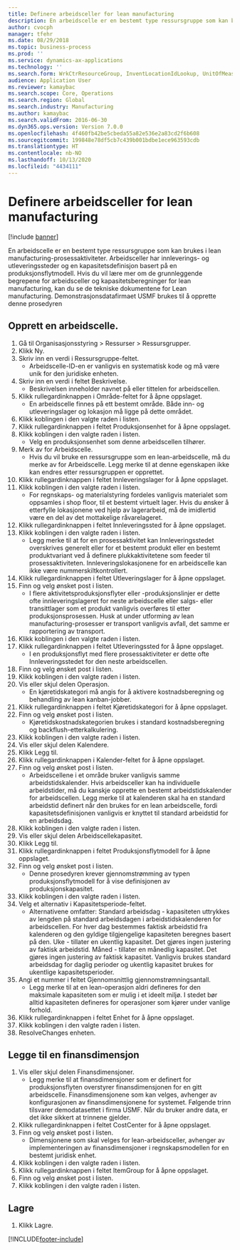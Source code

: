 ```yaml
---
title: Definere arbeidsceller for lean manufacturing
description: En arbeidscelle er en bestemt type ressursgruppe som kan brukes i lean manufacturing-prosessaktiviteter.
author: cvocph
manager: tfehr
ms.date: 08/29/2018
ms.topic: business-process
ms.prod: ''
ms.service: dynamics-ax-applications
ms.technology: ''
ms.search.form: WrkCtrResourceGroup, InventLocationIdLookup, UnitOfMeasureLookup, DimensionLookup
audience: Application User
ms.reviewer: kamaybac
ms.search.scope: Core, Operations
ms.search.region: Global
ms.search.industry: Manufacturing
ms.author: kamaybac
ms.search.validFrom: 2016-06-30
ms.dyn365.ops.version: Version 7.0.0
ms.openlocfilehash: 4f460fb42be5cbeda55a82e536e2a83cd2f6b608
ms.sourcegitcommit: 199848e78df5cb7c439b001bdbe1ece963593cdb
ms.translationtype: HT
ms.contentlocale: nb-NO
ms.lasthandoff: 10/13/2020
ms.locfileid: "4434111"
---
```

# <a name="define-lean-manufacturing-work-cells"></a>Definere arbeidsceller for lean manufacturing

[!include [banner](../../includes/banner.md)]

En arbeidscelle er en bestemt type ressursgruppe som kan brukes i lean manufacturing-prosessaktiviteter. Arbeidsceller har innleverings- og utleveringssteder og en kapasitetsdefinisjon basert på en produksjonsflytmodell. Hvis du vil lære mer om de grunnleggende begrepene for arbeidsceller og kapasitetsberegninger for lean manufacturing, kan du se de tekniske dokumentene for Lean manufacturing. Demonstrasjonsdatafirmaet USMF brukes til å opprette denne prosedyren


## <a name="create-a-work-cell"></a>Opprett en arbeidscelle. 
1. Gå til Organisasjonsstyring > Ressurser > Ressursgrupper.
2. Klikk Ny.
3. Skriv inn en verdi i Ressursgruppe-feltet.
    * Arbeidscelle-ID-en er vanligvis en systematisk kode og må være unik for den juridiske enheten.  
4. Skriv inn en verdi i feltet Beskrivelse.
    * Beskrivelsen inneholder navnet på eller tittelen for arbeidscellen.  
5. Klikk rullegardinknappen i Område-feltet for å åpne oppslaget.
    * En arbeidscelle finnes på ett bestemt område. Både inn- og utleveringslager og lokasjon må ligge på dette området.  
6. Klikk koblingen i den valgte raden i listen.
7. Klikk rullegardinknappen i feltet Produksjonsenhet for å åpne oppslaget.
8. Klikk koblingen i den valgte raden i listen.
    * Velg en produksjonsenhet som denne arbeidscellen tilhører.  
9. Merk av for Arbeidscelle.
    * Hvis du vil bruke en ressursgruppe som en lean-arbeidscelle, må du merke av for Arbeidscelle.  Legg merke til at denne egenskapen ikke kan endres etter ressursgruppen er opprettet.  
10. Klikk rullegardinknappen i feltet Innleveringslager for å åpne oppslaget.
11. Klikk koblingen i den valgte raden i listen.
    * For regnskaps- og materialstyring fordeles vanligvis materialet som oppsamles i shop floor, til et bestemt virtuelt lager. Hvis du ønsker å etterfylle lokasjonene ved hjelp av lagerarbeid, må de imidlertid være en del av det mottakelige råvarelageret.  
12. Klikk rullegardinknappen i feltet Innleveringssted for å åpne oppslaget.
13. Klikk koblingen i den valgte raden i listen.
    * Legg merke til at for en prosessaktivitet kan Innleveringsstedet overskrives generelt eller for et bestemt produkt eller en bestemt produktvariant ved å definere plukkaktivitetene som feeder til prosessaktiviteten. Innleveringslokasjonene for en arbeidscelle kan ikke være nummerskiltkontrollert.  
14. Klikk rullegardinknappen i feltet Utleveringslager for å åpne oppslaget.
15. Finn og velg ønsket post i listen.
    * I flere aktivitetsproduksjonsflyter eller -produksjonslinjer er dette ofte innleveringslageret for neste arbeidscelle eller salgs- eller transittlager som et produkt vanligvis overføres til etter produksjonsprosessen. Husk at under utforming av lean manufacturing-prosesser er transport vanligvis avfall, det samme er rapportering av transport.  
16. Klikk koblingen i den valgte raden i listen.
17. Klikk rullegardinknappen i feltet Utleveringssted for å åpne oppslaget.
    * I en produksjonsflyt med flere prosessaktiviteter er dette ofte Innleveringsstedet for den neste arbeidscellen.  
18. Finn og velg ønsket post i listen.
19. Klikk koblingen i den valgte raden i listen.
20. Vis eller skjul delen Operasjon.
    * En kjøretidskategori må angis for å aktivere kostnadsberegning og behandling av lean kanban-jobber.  
21. Klikk rullegardinknappen i feltet Kjøretidskategori for å åpne oppslaget.
22. Finn og velg ønsket post i listen.
    * Kjøretidskostnadskategorien brukes i standard kostnadsberegning og backflush-etterkalkulering.  
23. Klikk koblingen i den valgte raden i listen.
24. Vis eller skjul delen Kalendere.
25. Klikk Legg til.
26. Klikk rullegardinknappen i Kalender-feltet for å åpne oppslaget.
27. Finn og velg ønsket post i listen.
    * Arbeidscellene i et område bruker vanligvis samme arbeidstidskalender. Hvis arbeidsceller kan ha individuelle arbeidstider, må du kanskje opprette en bestemt arbeidstidskalender for arbeidscellen. Legg merke til at kalenderen skal ha en standard arbeidstid definert når den brukes for en lean arbeidscelle, fordi kapasitetsdefinisjonen vanligvis er knyttet til standard arbeidstid for en arbeidsdag.  
28. Klikk koblingen i den valgte raden i listen.
29. Vis eller skjul delen Arbeidscellekapasitet.
30. Klikk Legg til.
31. Klikk rullegardinknappen i feltet Produksjonsflytmodell for å åpne oppslaget.
32. Finn og velg ønsket post i listen.
    * Denne prosedyren krever gjennomstrømming av typen produksjonsflytmodell for å vise definisjonen av produksjonskapasitet.  
33. Klikk koblingen i den valgte raden i listen.
34. Velg et alternativ i Kapasitetsperiode-feltet.
    * Alternativene omfatter: Standard arbeidsdag - kapasiteten uttrykkes av lengden på standard arbeidsdagen i arbeidstidskalenderen for arbeidscellen. For hver dag bestemmes faktisk arbeidstid fra kalenderen og den gyldige tilgjengelige kapasiteten beregnes basert på den.   Uke - tillater en ukentlig kapasitet. Det gjøres ingen justering av faktisk arbeidstid.   Måned - tillater en månedlig kapasitet. Det gjøres ingen justering av faktisk kapasitet.   Vanligvis brukes standard arbeidsdag for daglig perioder og ukentlig kapasitet brukes for ukentlige kapasitetsperioder.  
35. Angi et nummer i feltet Gjennomsnittlig gjennomstrømningsantall.
    * Legg merke til at en lean-operasjon aldri defineres for den maksimale kapasiteten som er mulig i et ideelt miljø. I stedet bør alltid kapasiteten defineres for operasjoner som kjører under vanlige forhold.  
36. Klikk rullegardinknappen i feltet Enhet for å åpne oppslaget.
37. Klikk koblingen i den valgte raden i listen.
38. ResolveChanges enheten.

## <a name="add-a-financial-dimension"></a>Legge til en finansdimensjon
1. Vis eller skjul delen Finansdimensjoner.
    * Legg merke til at finansdimensjoner som er definert for produksjonsflyten overstyrer finansdimensjonen for en gitt arbeidscelle.    Finansdimensjonene som kan velges, avhenger av konfigurasjonen av finansdimensjonene for systemet. Følgende trinn tilsvarer demodatasettet i firma USMF. Når du bruker andre data, er det ikke sikkert at trinnene gjelder.  
2. Klikk rullegardinknappen i feltet CostCenter for å åpne oppslaget.
3. Finn og velg ønsket post i listen.
    * Dimensjonene som skal velges for lean-arbeidsceller, avhenger av implementeringen av finansdimensjoner i regnskapsmodellen for en bestemt juridisk enhet.  
4. Klikk koblingen i den valgte raden i listen.
5. Klikk rullegardinknappen i feltet ItemGroup for å åpne oppslaget.
6. Finn og velg ønsket post i listen.
7. Klikk koblingen i den valgte raden i listen.

## <a name="save"></a>Lagre
1. Klikk Lagre.



[!INCLUDE[footer-include](../../../includes/footer-banner.md)]